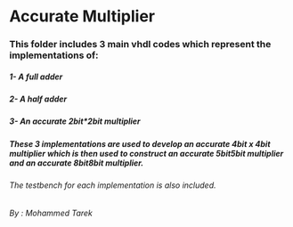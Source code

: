 # Accurate Multiplier
### This folder includes 3 main vhdl codes which represent the implementations of:
##### 1- A full adder
##### 2- A half adder
##### 3- An accurate 2bit*2bit multiplier
##### These 3 implementations are used to develop an accurate 4bit x 4bit multiplier which is then used to construct an accurate 5bit*5bit multiplier and an accurate 8bit*8bit multiplier.
###### The testbench for each implementation is also included.

###### By : Mohammed Tarek
